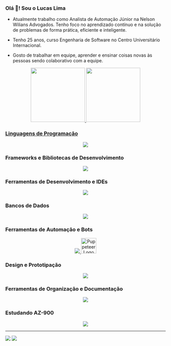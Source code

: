 ### Olá 👋! Sou o Lucas Lima

- Atualmente trabalho como Analista de Automação Júnior na Nelson Wilians Advogados. Tenho foco no aprendizado contínuo e na solução de problemas de forma prática, eficiente e inteligente.

- Tenho 25 anos, curso Engenharia de Software no Centro Universitário Internacional.
- Gosto de trabalhar em equipe, aprender e ensinar coisas novas às pessoas sendo colaborativo com a equipe.


<div align="center">
  <a href="https://github.com/Lucas-FLima">
  <img height="170em" src="https://github-readme-stats.vercel.app/api?username=Lucas-FLima&show_icons=true&theme=tokyonight&include_all_commits=true&count_private=true"/>
  <img height="170em" src="https://github-readme-stats.vercel.app/api/top-langs/?username=Lucas-FLima&layout=compact&langs_count=7&theme=tokyonight"/>
</div>

### Linguagens de Programação
<p align="center">
  <a href="https://skillicons.dev">
    <img src="https://skillicons.dev/icons?i=js,ts,py,php" />
  </a>
</p>

### Frameworks e Bibliotecas de Desenvolvimento
<p align="center">
  <a href="https://skillicons.dev">
    <img src="https://skillicons.dev/icons?i=nodejs,express,react,nextjs,redux,laravel,prisma,sequelize,bootstrap,materialui,tailwind,styledcomponents,vite" />
  </a>
</p>

### Ferramentas de Desenvolvimento e IDEs
<p align="center">
  <a href="https://skillicons.dev">
    <img src="https://skillicons.dev/icons?i=git,github,androidstudio,docker,firebase,postman,pycharm,vscode,npm,prisma,electron" />
  </a>
</p>

### Bancos de Dados
<p align="center">
  <a href="https://skillicons.dev">
    <img src="https://skillicons.dev/icons?i=mongodb,mysql,postgresql,sqlite" />
    
  </a>
</p>

### Ferramentas de Automação e Bots
<p align="center">
  <a href="https://skillicons.dev">
    <img src="https://skillicons.dev/icons?i=selenium,bots" />
    <img src="https://user-images.githubusercontent.com/10379601/29446482-04f7036a-841f-11e7-9872-91d1fc2ea683.png" alt="Puppeteer Logo" height="48px">
  </a>
</p>

### Design e Prototipação
<p align="center">
  <a href="https://skillicons.dev">
    <img src="https://skillicons.dev/icons?i=figma,ps" />
  </a>
</p>

### Ferramentas de Organização e Documentação
<p align="center">
  <a href="https://skillicons.dev">
    <img src="https://skillicons.dev/icons?i=notion,obsidian" />
  </a>
</p>

### Estudando AZ-900
<p align="center">
  <a href="https://skillicons.dev">
    <img src="https://skillicons.dev/icons?i=azure" />
  </a>
</p>
  
<hr>
  
<div> 
  <a href = "mailto:lupimfinito@gmail.com"><img src="https://img.shields.io/badge/Gmail-D14836?style=for-the-badge&logo=gmail&logoColor=white" target="_blank"></a>
  <a href="https://www.linkedin.com/in/lucasfreitaslima/" target="_blank"><img src="https://img.shields.io/badge/-LinkedIn-%230077B5?style=for-the-badge&logo=linkedin&logoColor=white" target="_blank"></a> 
</div>
